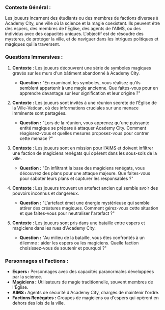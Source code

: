 ### Contexte Général :
Les joueurs incarnent des étudiants ou des membres de factions diverses à Academy City, une ville où la science et la magie coexistent. Ils peuvent être des espers, des membres de l'Église, des agents de l'AIMS, ou des individus avec des capacités uniques. L'objectif est de résoudre des mystères, de protéger la ville, et de naviguer dans les intrigues politiques et magiques qui la traversent.

### Questions Immersives :

1. **Contexte :** Les joueurs découvrent une série de symboles magiques gravés sur les murs d'un bâtiment abandonné à Academy City.
   - **Question :** "En examinant les symboles, vous réalisez qu'ils semblent appartenir à une magie ancienne. Que faites-vous pour en apprendre davantage sur leur signification et leur origine ?"

2. **Contexte :** Les joueurs sont invités à une réunion secrète de l'Église de la Ville-Vatican, où des informations cruciales sur une menace imminente sont partagées.
   - **Question :** "Lors de la réunion, vous apprenez qu'une puissante entité magique se prépare à attaquer Academy City. Comment réagissez-vous et quelles mesures proposez-vous pour contrer cette menace ?"

3. **Contexte :** Les joueurs sont en mission pour l'AIMS et doivent infiltrer une faction de magiciens renégats qui opèrent dans les sous-sols de la ville.
   - **Question :** "En infiltrant la base des magiciens renégats, vous découvrez des plans pour une attaque majeure. Que faites-vous pour saboter leurs plans et capturer les responsables ?"

4. **Contexte :** Les joueurs trouvent un artefact ancien qui semble avoir des pouvoirs inconnus et dangereux.
   - **Question :** "L'artefact émet une énergie mystérieuse qui semble attirer des créatures magiques. Comment gérez-vous cette situation et que faites-vous pour neutraliser l'artefact ?"

5. **Contexte :** Les joueurs sont pris dans une bataille entre espers et magiciens dans les rues d'Academy City.
   - **Question :** "Au milieu de la bataille, vous êtes confrontés à un dilemme : aider les espers ou les magiciens. Quelle faction choisissez-vous de soutenir et pourquoi ?"

### Personnages et Factions :
- **Espers :** Personnages avec des capacités paranormales développées par la science.
- **Magiciens :** Utilisateurs de magie traditionnelle, souvent membres de l'Église.
- **AIMS :** Agents de sécurité d'Academy City, chargés de maintenir l'ordre.
- **Factions Renégates :** Groupes de magiciens ou d'espers qui opèrent en dehors des lois de la ville.